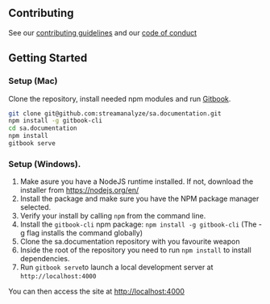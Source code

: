 ## Contributing

See our [contributing guidelines](CONTRIBUTING.md) and our [code of conduct](CODE_OF_CONDUCT.md)

## Getting Started

### Setup (Mac)

Clone the repository, install needed npm modules and run [Gitbook](https://github.com/GitbookIO/gitbook).

```bash
git clone git@github.com:streamanalyze/sa.documentation.git
npm install -g gitbook-cli
cd sa.documentation
npm install
gitbook serve
```

### Setup (Windows). 

1. Make asure you have a NodeJS runtime installed. If not, download the installer from <https://nodejs.org/en/>
2. Install the package and make sure you have the NPM package manager selected.
3. Verify your install by calling `npm` from the command line.
4. Install the `gitbook-cli` npm package: `npm install -g gitbook-cli` (The -g flag installs the command globally)
5. Clone the sa.documentation repository with you favourite weapon
6. Inside the root of the repository you need to run `npm install` to install dependencies.
7. Run `gitbook serve`to launch a local development server at `http://localhost:4000`

You can then access the site at <http://localhost:4000>
